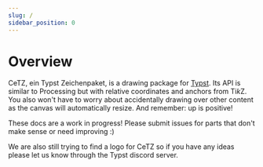 ```yaml
---
slug: /
sidebar_position: 0
---
```


# Overview

CeTZ, ein Typst Zeichenpaket, is a drawing package for [Typst](https://typst.app/). Its API is similar to Processing but with relative coordinates and anchors from Ti*k*Z. You also won't have to worry about accidentally drawing over other content as the canvas will automatically resize. And remember: up is positive!

These docs are a work in progress! Please submit issues for parts that don't make sense or need improving :)

We are also still trying to find a logo for CeTZ so if you have any ideas please let us know through the Typst discord server.
